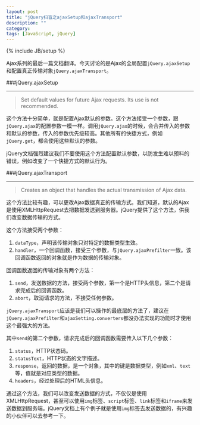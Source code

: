 ```yaml
---
layout: post
title: "jQuery扫盲之ajaxSetup和ajaxTransport"
description: ""
category: 
tags: [JavaScript, jQuery]
---
```

{% include JB/setup %}

Ajax系列的最后一篇文档翻译。今天讨论的是Ajax的全局配置`jQuery.ajaxSetup`和配置真正传输对象`jQuery.ajaxTransport`。

###jQuery.ajaxSetup
____

> Set default values for future Ajax requests. Its use is not recommended.

这个方法十分简单，就是配置Ajax默认的参数。这个方法接受一个参数，跟`jQuery.ajax`的配置参数一模一样。调用`jQuery.ajax`的时候，会合并传入的参数和默认的参数，传入的参数优先级较高。其他所有的快捷方式，例如`jQuery.get`，都会使用这些默认的参数。

jQuery文档强烈建议我们不要使用这个方法配置默认参数，以防发生难以预料的错误，例如改变了一个快捷方式的默认行为。

###jQuery.ajaxTransport
____

> Creates an object that handles the actual transmission of Ajax data.

这个方法比较有趣，可以更改Ajax数据真正的传输方式。我们知道，默认的Ajax是使用XMLHttpRequest去把数据发送到服务器。jQuery提供了这个方法，供我们改变数据传输的方式。

这个方法接受两个参数：

1. `dataType`，声明该传输对象只对特定的数据类型生效。
2. `handler`，一个回调函数，接受三个参数，与`jQuery.ajaxPrefilter`一致。该回调函数返回的对象就是作为数据的传输对象。

回调函数返回的传输对象有两个方法：

1. `send`，发送数据的方法，接受两个参数，第一个是HTTP头信息，第二个是请求完成后的回调函数。
2. `abort`，取消请求的方法，不接受任何参数。

`jQuery.ajaxTransport`应该是我们可以操作的最底层的方法了，建议在`jQuery.ajaxPrefilter`和`ajaxSetting.converters`都没办法实现的功能时才使用这个最强大的方法。

其中`send`的第二个参数，请求完成后的回调函数需要传入以下几个参数：

1. `status`，HTTP状态码。
2. `statusText`，HTTP状态的文字描述。
3. `response`，返回的数据，是一个对象，其中的键是数据类型，例如`xml`、`text`等，值就是对应类型的数据。
4. `headers`，经过处理后的HTML头信息。

通过这个方法，我们可以改变发送数据的方式，不仅仅是使用XMLHttpRequest，甚至可以使用`img`标签、`script`标签、`link`标签和`iframe`来发送数据到服务端。jQuery文档上有个例子就是使用`img`标签去发送数据的，有兴趣的小伙伴可以去参考一下。
